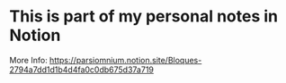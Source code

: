 # This is part of my personal notes in Notion
More Info: https://parsiomnium.notion.site/Bloques-2794a7dd1d1b4d4fa0c0db675d37a719